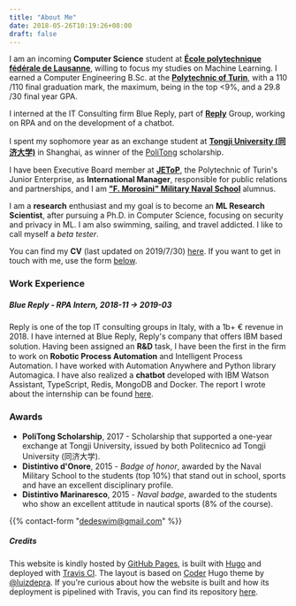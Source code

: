 ```yaml
---
title: "About Me"
date: 2018-05-26T10:19:26+08:00
draft: false
---
```


I am an incoming **Computer Science** student at [**École polytechnique fédérale de Lausanne**](https://epfl.ch), willing to focus my studies on Machine Learning. I earned a Computer Engineering B.Sc. at the [**Polytechnic of Turin**](https://www.polito.it), with a 110 /110 final graduation mark, the maximum, being in the top <9%, and a 29.8 /30 final year GPA.

I interned at the IT Consulting firm Blue Reply, part of [**Reply**](https://en.wikipedia.org/wiki/Reply_(company)) Group, working on RPA and on the development of a chatbot.

I spent my sophomore year as an exchange student at [**Tongji University (同济大学)**](https://www.tongji.edu.cn) in Shanghai, as winner of the [PoliTong](https://www.polito.it/international/offerta/percorsi/politong/index.php?lang=en) scholarship.

I have been Executive Board member at [**JEToP**](https://jetop.com), the Polytechnic of Turin's Junior Enterprise, as  **International Manager**, responsible for public relations and partnerships, and I am [**"F. Morosini" Military Naval School**](http://www.marina.difesa.it/EN/training_institute/morosini/Pagine/default.aspx) alumnus.

I am a **research** enthusiast and my goal is to become an **ML Research Scientist**, after pursuing a Ph.D. in Computer Science, focusing on security and privacy in ML. I am also swimming, sailing, and travel addicted. I like to call myself a *beta tester*.

You can find my **CV** (last updated on 2019/7/30) [here](/cv.pdf). If you want to get in touch with me, use the form [below](/about/#form-contact).

### Work Experience

##### Blue Reply - **RPA Intern**, 2018-11 -> 2019-03

Reply is one of the top IT consulting groups in Italy, with a 1b+ € revenue in 2018. I have interned at Blue Reply, Reply's company that offers IBM based solution.
Having been assigned an **R&D** task, I have been the ﬁrst in the ﬁrm to work on **Robotic Process Automation** and Intelligent Process Automation. I have worked with Automation Anywhere and Python library Automagica.
I have also realized a **chatbot** developed with IBM Watson Assistant, TypeScript, Redis, MongoDB and Docker. The report I wrote about the internship can be found [here](/internship_report.pdf).

### Awards

- **PoliTong Scholarship**, 2017 - Scholarship that supported a one-year exchange at Tongji University, issued by both Politecnico ad Tongji University (同济大学).
- **Distintivo d'Onore**, 2015 - *Badge of honor*, awarded by the Naval Military School to the students (top 10%) that stand out in school, sports and have an excellent disciplinary profile. 
- **Distintivo Marinaresco**, 2015 - *Naval badge*, awarded to the students who show an excellent attitude in nautical sports (8% of the course).

{{% contact-form "dedeswim@gmail.com" %}}

##### Credits

This website is kindly hosted by [GitHub Pages](https://pages.github.com/), is built with [Hugo](https://gohugo.io/) and deployed with [Travis CI](https://travis-ci.com/dedeswim/hugo-personal-website). The layout is based on [Coder](https://github.com/luizdepra/hugo-coder/) Hugo theme by [@luizdepra](https://github.com/luizdepra). If you're curious about how the website is built and how its deployment is pipelined with Travis, you can find its repository [here](https://github.com/dedeswim/hugo-personal-website).
